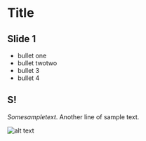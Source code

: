 # Title

## Slide 1
* bullet one 
* bullet twotwo
* bullet 3
* bullet 4

## S!
$Some sample text$. Another line of sample text.

![alt text](test.png "Logo Title Text 1")

